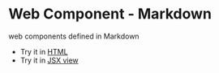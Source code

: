 # Web Component - Markdown
<div>web components defined in Markdown</div>
<my-img src='/logo.png'></my-img>

* Try it in [HTML](/web-components)
* Try it in [JSX view](/web-components/tsx)